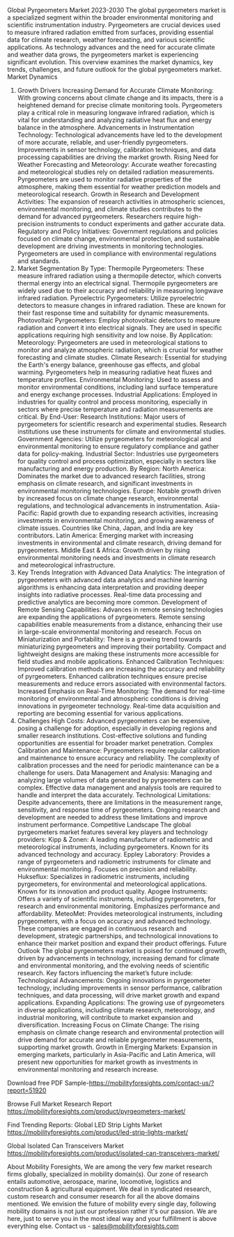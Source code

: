 Global Pyrgeometers Market 2023-2030
The global pyrgeometers market is a specialized segment within the broader environmental monitoring and scientific instrumentation industry. Pyrgeometers are crucial devices used to measure infrared radiation emitted from surfaces, providing essential data for climate research, weather forecasting, and various scientific applications. As technology advances and the need for accurate climate and weather data grows, the pyrgeometers market is experiencing significant evolution. This overview examines the market dynamics, key trends, challenges, and future outlook for the global pyrgeometers market.
Market Dynamics
1. Growth Drivers
Increasing Demand for Accurate Climate Monitoring: With growing concerns about climate change and its impacts, there is a heightened demand for precise climate monitoring tools. Pyrgeometers play a critical role in measuring longwave infrared radiation, which is vital for understanding and analyzing radiative heat flux and energy balance in the atmosphere.
Advancements in Instrumentation Technology: Technological advancements have led to the development of more accurate, reliable, and user-friendly pyrgeometers. Improvements in sensor technology, calibration techniques, and data processing capabilities are driving the market growth.
Rising Need for Weather Forecasting and Meteorology: Accurate weather forecasting and meteorological studies rely on detailed radiation measurements. Pyrgeometers are used to monitor radiative properties of the atmosphere, making them essential for weather prediction models and meteorological research.
Growth in Research and Development Activities: The expansion of research activities in atmospheric sciences, environmental monitoring, and climate studies contributes to the demand for advanced pyrgeometers. Researchers require high-precision instruments to conduct experiments and gather accurate data.
Regulatory and Policy Initiatives: Government regulations and policies focused on climate change, environmental protection, and sustainable development are driving investments in monitoring technologies. Pyrgeometers are used in compliance with environmental regulations and standards.
2. Market Segmentation
By Type:
Thermopile Pyrgeometers: These measure infrared radiation using a thermopile detector, which converts thermal energy into an electrical signal. Thermopile pyrgeometers are widely used due to their accuracy and reliability in measuring longwave infrared radiation.
Pyroelectric Pyrgeometers: Utilize pyroelectric detectors to measure changes in infrared radiation. These are known for their fast response time and suitability for dynamic measurements.
Photovoltaic Pyrgeometers: Employ photovoltaic detectors to measure radiation and convert it into electrical signals. They are used in specific applications requiring high sensitivity and low noise.
By Application:
Meteorology: Pyrgeometers are used in meteorological stations to monitor and analyze atmospheric radiation, which is crucial for weather forecasting and climate studies.
Climate Research: Essential for studying the Earth's energy balance, greenhouse gas effects, and global warming. Pyrgeometers help in measuring radiative heat fluxes and temperature profiles.
Environmental Monitoring: Used to assess and monitor environmental conditions, including land surface temperature and energy exchange processes.
Industrial Applications: Employed in industries for quality control and process monitoring, especially in sectors where precise temperature and radiation measurements are critical.
By End-User:
Research Institutions: Major users of pyrgeometers for scientific research and experimental studies. Research institutions use these instruments for climate and environmental studies.
Government Agencies: Utilize pyrgeometers for meteorological and environmental monitoring to ensure regulatory compliance and gather data for policy-making.
Industrial Sector: Industries use pyrgeometers for quality control and process optimization, especially in sectors like manufacturing and energy production.
By Region:
North America: Dominates the market due to advanced research facilities, strong emphasis on climate research, and significant investments in environmental monitoring technologies.
Europe: Notable growth driven by increased focus on climate change research, environmental regulations, and technological advancements in instrumentation.
Asia-Pacific: Rapid growth due to expanding research activities, increasing investments in environmental monitoring, and growing awareness of climate issues. Countries like China, Japan, and India are key contributors.
Latin America: Emerging market with increasing investments in environmental and climate research, driving demand for pyrgeometers.
Middle East & Africa: Growth driven by rising environmental monitoring needs and investments in climate research and meteorological infrastructure.
3. Key Trends
Integration with Advanced Data Analytics: The integration of pyrgeometers with advanced data analytics and machine learning algorithms is enhancing data interpretation and providing deeper insights into radiative processes. Real-time data processing and predictive analytics are becoming more common.
Development of Remote Sensing Capabilities: Advances in remote sensing technologies are expanding the applications of pyrgeometers. Remote sensing capabilities enable measurements from a distance, enhancing their use in large-scale environmental monitoring and research.
Focus on Miniaturization and Portability: There is a growing trend towards miniaturizing pyrgeometers and improving their portability. Compact and lightweight designs are making these instruments more accessible for field studies and mobile applications.
Enhanced Calibration Techniques: Improved calibration methods are increasing the accuracy and reliability of pyrgeometers. Enhanced calibration techniques ensure precise measurements and reduce errors associated with environmental factors.
Increased Emphasis on Real-Time Monitoring: The demand for real-time monitoring of environmental and atmospheric conditions is driving innovations in pyrgeometer technology. Real-time data acquisition and reporting are becoming essential for various applications.
4. Challenges
High Costs: Advanced pyrgeometers can be expensive, posing a challenge for adoption, especially in developing regions and smaller research institutions. Cost-effective solutions and funding opportunities are essential for broader market penetration.
Complex Calibration and Maintenance: Pyrgeometers require regular calibration and maintenance to ensure accuracy and reliability. The complexity of calibration processes and the need for periodic maintenance can be a challenge for users.
Data Management and Analysis: Managing and analyzing large volumes of data generated by pyrgeometers can be complex. Effective data management and analysis tools are required to handle and interpret the data accurately.
Technological Limitations: Despite advancements, there are limitations in the measurement range, sensitivity, and response time of pyrgeometers. Ongoing research and development are needed to address these limitations and improve instrument performance.
Competitive Landscape
The global pyrgeometers market features several key players and technology providers:
Kipp & Zonen: A leading manufacturer of radiometric and meteorological instruments, including pyrgeometers. Known for its advanced technology and accuracy.
Eppley Laboratory: Provides a range of pyrgeometers and radiometric instruments for climate and environmental monitoring. Focuses on precision and reliability.
Hukseflux: Specializes in radiometric instruments, including pyrgeometers, for environmental and meteorological applications. Known for its innovation and product quality.
Apogee Instruments: Offers a variety of scientific instruments, including pyrgeometers, for research and environmental monitoring. Emphasizes performance and affordability.
MeteoMet: Provides meteorological instruments, including pyrgeometers, with a focus on accuracy and advanced technology.
These companies are engaged in continuous research and development, strategic partnerships, and technological innovations to enhance their market position and expand their product offerings.
Future Outlook
The global pyrgeometers market is poised for continued growth, driven by advancements in technology, increasing demand for climate and environmental monitoring, and the evolving needs of scientific research. Key factors influencing the market’s future include:
Technological Advancements: Ongoing innovations in pyrgeometer technology, including improvements in sensor performance, calibration techniques, and data processing, will drive market growth and expand applications.
Expanding Applications: The growing use of pyrgeometers in diverse applications, including climate research, meteorology, and industrial monitoring, will contribute to market expansion and diversification.
Increasing Focus on Climate Change: The rising emphasis on climate change research and environmental protection will drive demand for accurate and reliable pyrgeometer measurements, supporting market growth.
Growth in Emerging Markets: Expansion in emerging markets, particularly in Asia-Pacific and Latin America, will present new opportunities for market growth as investments in environmental monitoring and research increase.


Download free PDF Sample-https://mobilityforesights.com/contact-us/?report=51920


Browse Full Market Research Report 
https://mobilityforesights.com/product/pyrgeometers-market/

Find Trending Reports:
Global LED Strip Lights Market 
https://mobilityforesights.com/product/led-strip-lights-market/

Global Isolated Can Transceivers Market 
https://mobilityforesights.com/product/isolated-can-transceivers-market/



About Mobility Foresights,
We are among the very few market research firms globally, specialized in mobility domain(s). Our zone of research entails automotive, aerospace, marine, locomotive, logistics and construction & agricultural equipment. We deal in syndicated research, custom research and consumer research for all the above domains mentioned.
We envision the future of mobility every single day, following mobility domains is not just our profession rather it's our passion. We are here, just to serve you in the most ideal way and your fulfillment is above everything else. Contact us -  sales@mobilityforesights.com 


